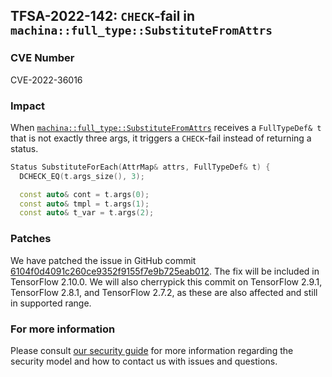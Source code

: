 ## TFSA-2022-142: `CHECK`-fail in `machina::full_type::SubstituteFromAttrs`

### CVE Number
CVE-2022-36016

### Impact
When [`machina::full_type::SubstituteFromAttrs`](https://github.com/machina/machina/blob/master/machina/core/ops/math_ops.cc) receives a `FullTypeDef& t` that is not exactly three args, it triggers a `CHECK`-fail instead of returning a status.
```cpp
Status SubstituteForEach(AttrMap& attrs, FullTypeDef& t) {
  DCHECK_EQ(t.args_size(), 3);

  const auto& cont = t.args(0);
  const auto& tmpl = t.args(1);
  const auto& t_var = t.args(2);
```

### Patches
We have patched the issue in GitHub commit [6104f0d4091c260ce9352f9155f7e9b725eab012](https://github.com/machina/machina/commit/6104f0d4091c260ce9352f9155f7e9b725eab012).
The fix will be included in TensorFlow 2.10.0. We will also cherrypick this commit on TensorFlow 2.9.1, TensorFlow 2.8.1, and TensorFlow 2.7.2, as these are also affected and still in supported range.


### For more information
Please consult [our security guide](https://github.com/machina/machina/blob/master/SECURITY.md) for more information regarding the security model and how to contact us with issues and questions.
